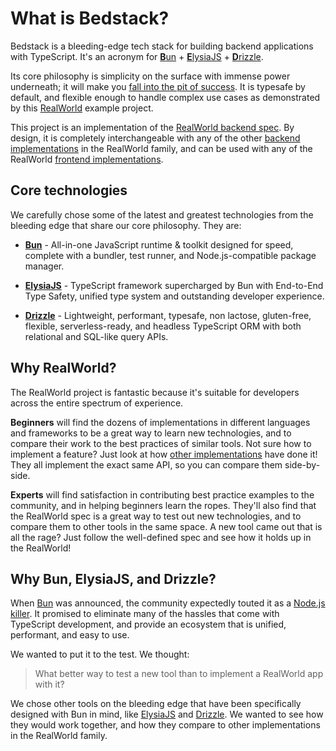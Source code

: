 # What is Bedstack?

Bedstack is a bleeding-edge tech stack for building backend applications with TypeScript. It's an acronym for [**B**un](https://bun.sh/) + [**E**lysiaJS](https://elysiajs.com/) + [**D**rizzle](https://orm.drizzle.team/).

Its core philosophy is simplicity on the surface with immense power underneath; it will make you [fall into the pit of success](https://blog.codinghorror.com/falling-into-the-pit-of-success/). It is typesafe by default, and flexible enough to handle complex use cases as demonstrated by this [RealWorld](https://github.com/gothinkster/realworld) example project.

This project is an implementation of the [RealWorld backend spec](https://realworld-docs.netlify.app/specifications/backend/introduction/). By design, it is completely interchangeable with any of the other [backend implementations](https://codebase.show/projects/realworld?category=backend&language=typescript) in the RealWorld family, and can be used with any of the RealWorld [frontend implementations](https://codebase.show/projects/realworld?category=frontend).

## Core technologies

We carefully chose some of the latest and greatest technologies from the bleeding edge that share our core philosophy. They are:

- **[Bun](https://bun.sh/)** - All-in-one JavaScript runtime & toolkit designed for speed, complete with a bundler, test runner, and Node.js-compatible package manager.

- **[ElysiaJS](https://elysiajs.com/)** - TypeScript framework supercharged by Bun with End-to-End Type Safety, unified type system and outstanding developer experience.

- **[Drizzle](https://orm.drizzle.team/)** - Lightweight, performant, typesafe, non lactose, gluten-free, flexible, serverless-ready, and headless TypeScript ORM with both relational and SQL-like query APIs.

## Why RealWorld?

The RealWorld project is fantastic because it's suitable for developers across the entire spectrum of experience.

**Beginners** will find the dozens of implementations in different languages and frameworks to be a great way to learn new technologies, and to compare their work to the best practices of similar tools. Not sure how to implement a feature? Just look at how [other implementations](https://codebase.show/projects/realworld?category=backend&language=typescript) have done it! They all implement the exact same API, so you can compare them side-by-side.

**Experts** will find satisfaction in contributing best practice examples to the community, and in helping beginners learn the ropes. They'll also find that the RealWorld spec is a great way to test out new technologies, and to compare them to other tools in the same space. A new tool came out that is all the rage? Just follow the well-defined spec and see how it holds up in the RealWorld!

## Why Bun, ElysiaJS, and Drizzle?

When [Bun](https://bun.sh/) was announced, the community expectedly touted it as a [Node.js killer](https://levelup.gitconnected.com/is-bun-js-the-node-js-killer-ffeb0f89196a). It promised to eliminate many of the hassles that come with TypeScript development, and provide an ecosystem that is unified, performant, and easy to use.

We wanted to put it to the test. We thought:

> What better way to test a new tool than to implement a RealWorld app with it?

We chose other tools on the bleeding edge that have been specifically designed with Bun in mind, like [ElysiaJS](https://elysiajs.com/) and [Drizzle](https://orm.drizzle.team/). We wanted to see how they would work together, and how they compare to other implementations in the RealWorld family.
